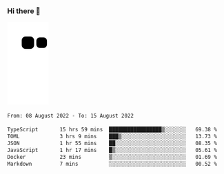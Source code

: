 ### Hi there 👋
![Alt text](https://raw.githubusercontent.com/romain22222/romain22222/output/github-contribution-grid-snake.svg)

<!--START_SECTION:waka-->

```text
From: 08 August 2022 - To: 15 August 2022

TypeScript       15 hrs 59 mins  █████████████████▒░░░░░░░   69.38 %
TOML             3 hrs 9 mins    ███▒░░░░░░░░░░░░░░░░░░░░░   13.73 %
JSON             1 hr 55 mins    ██░░░░░░░░░░░░░░░░░░░░░░░   08.35 %
JavaScript       1 hr 17 mins    █▒░░░░░░░░░░░░░░░░░░░░░░░   05.61 %
Docker           23 mins         ▒░░░░░░░░░░░░░░░░░░░░░░░░   01.69 %
Markdown         7 mins          ░░░░░░░░░░░░░░░░░░░░░░░░░   00.52 %
```

<!--END_SECTION:waka-->
<!--
**romain22222/romain22222** is a ✨ _special_ ✨ repository because its `README.md` (this file) appears on your GitHub profile.

Here are some ideas to get you started:

- 🔭 I’m currently working on ...
- 🌱 I’m currently learning ...
- 👯 I’m looking to collaborate on ...
- 🤔 I’m looking for help with ...
- 💬 Ask me about ...
- 📫 How to reach me: ...
- 😄 Pronouns: ...
- ⚡ Fun fact: ...
-->
